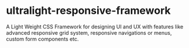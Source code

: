# ultralight-responsive-framework
A Light Weight CSS Framework for designing UI and UX with features like advanced responsive grid system, responsive navigations or menus, custom form components etc.
